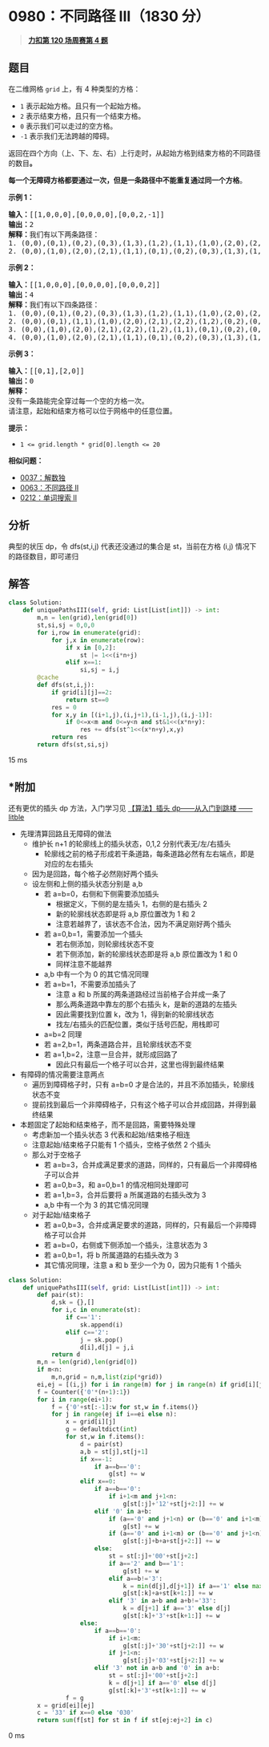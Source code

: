 # 0980：不同路径 III（1830 分）


> <u>**[力扣第 120 场周赛第 4 题](https://leetcode.cn/problems/unique-paths-iii/)**</u>

## 题目

<p>在二维网格 <code>grid</code> 上，有 4 种类型的方格：</p>

<ul>
<li><code>1</code> 表示起始方格。且只有一个起始方格。</li>
<li><code>2</code> 表示结束方格，且只有一个结束方格。</li>
<li><code>0</code> 表示我们可以走过的空方格。</li>
<li><code>-1</code> 表示我们无法跨越的障碍。</li>
</ul>

<p>返回在四个方向（上、下、左、右）上行走时，从起始方格到结束方格的不同路径的数目<strong>。</strong></p>

<p><strong>每一个无障碍方格都要通过一次，但是一条路径中不能重复通过同一个方格</strong>。</p>



<p><strong>示例 1：</strong></p>

<pre><strong>输入：</strong>[[1,0,0,0],[0,0,0,0],[0,0,2,-1]]
<strong>输出：</strong>2
<strong>解释：</strong>我们有以下两条路径：
1. (0,0),(0,1),(0,2),(0,3),(1,3),(1,2),(1,1),(1,0),(2,0),(2,1),(2,2)
2. (0,0),(1,0),(2,0),(2,1),(1,1),(0,1),(0,2),(0,3),(1,3),(1,2),(2,2)</pre>

<p><strong>示例 2：</strong></p>

<pre><strong>输入：</strong>[[1,0,0,0],[0,0,0,0],[0,0,0,2]]
<strong>输出：</strong>4
<strong>解释：</strong>我们有以下四条路径：
1. (0,0),(0,1),(0,2),(0,3),(1,3),(1,2),(1,1),(1,0),(2,0),(2,1),(2,2),(2,3)
2. (0,0),(0,1),(1,1),(1,0),(2,0),(2,1),(2,2),(1,2),(0,2),(0,3),(1,3),(2,3)
3. (0,0),(1,0),(2,0),(2,1),(2,2),(1,2),(1,1),(0,1),(0,2),(0,3),(1,3),(2,3)
4. (0,0),(1,0),(2,0),(2,1),(1,1),(0,1),(0,2),(0,3),(1,3),(1,2),(2,2),(2,3)</pre>

<p><strong>示例 3：</strong></p>

<pre><strong>输入：</strong>[[0,1],[2,0]]
<strong>输出：</strong>0
<strong>解释：</strong>
没有一条路能完全穿过每一个空的方格一次。
请注意，起始和结束方格可以位于网格中的任意位置。
</pre>



<p><strong>提示：</strong></p>

<ul>
<li><code>1 &lt;= grid.length * grid[0].length &lt;= 20</code></li>
</ul>


**相似问题：**
- [0037：解数独](/leetcode/0037)
- [0063：不同路径 II](/leetcode/0063)
- [0212：单词搜索 II](/leetcode/0212)


## 分析


典型的状压 dp，令 dfs(st,i,j) 代表还没通过的集合是 st，当前在方格 (i,j) 情况下的路径数目，即可递归 

## 解答

```python
class Solution:
    def uniquePathsIII(self, grid: List[List[int]]) -> int:
        m,n = len(grid),len(grid[0])
        st,si,sj = 0,0,0
        for i,row in enumerate(grid):
            for j,x in enumerate(row):
                if x in [0,2]:
                    st |= 1<<(i*n+j)
                elif x==1:
                    si,sj = i,j
        @cache
        def dfs(st,i,j):
            if grid[i][j]==2:
                return st==0
            res = 0
            for x,y in [(i+1,j),(i,j+1),(i-1,j),(i,j-1)]:
                if 0<=x<m and 0<=y<n and st&1<<(x*n+y):
                    res += dfs(st^1<<(x*n+y),x,y)
            return res
        return dfs(st,si,sj)
```
15 ms

## *附加

还有更优的插头 dp 方法，入门学习见 [【算法】插头 dp——从入门到跳楼 ——litble](https://www.mina.moe/archives/4217)
- 先理清算回路且无障碍的做法
	- 维护长 n+1 的轮廓线上的插头状态，0,1,2 分别代表无/左/右插头
		- 轮廓线之前的格子形成若干条道路，每条道路必然有左右端点，即是对应的左右插头
	- 因为是回路，每个格子必然刚好两个插头
	- 设左侧和上侧的插头状态分别是 a,b
		- 若 a=b=0，右侧和下侧需要添加插头
			- 根据定义，下侧的是左插头 1，右侧的是右插头 2
			- 新的轮廓线状态即是将 a,b 原位置改为 1 和 2
			- 注意若越界了，该状态不合法，因为不满足刚好两个插头
		- 若 a=0,b=1，需要添加一个插头
			- 若右侧添加，则轮廓线状态不变
			- 若下侧添加，新的轮廓线状态即是将 a,b 原位置改为 1 和 0
			- 同样注意不能越界
		- a,b 中有一个为 0 的其它情况同理
		- 若 a=b=1，不需要添加插头了
			- 注意 a 和 b 所属的两条道路经过当前格子合并成一条了
			- 那么两条道路中靠左的那个右插头 k，是新的道路的左插头
			- 因此需要找到位置 k，改为 1，得到新的轮廓线状态
			- 找左/右插头的匹配位置，类似于括号匹配，用栈即可
		- a=b=2 同理
		- 若 a=2,b=1，两条道路合并，且轮廓线状态不变
		- 若 a=1,b=2，注意一旦合并，就形成回路了
			- 因此只有最后一个格子可以合并，这里也得到最终结果
- 有障碍的情况需要注意两点
	- 遍历到障碍格子时，只有 a=b=0 才是合法的，并且不添加插头，轮廓线状态不变
	- 提前找到最后一个非障碍格子，只有这个格子可以合并成回路，并得到最终结果
- 本题固定了起始和结束格子，而不是回路，需要特殊处理
	- 考虑新加一个插头状态 3 代表和起始/结束格子相连
	- 注意起始/结束格子只能有 1 个插头，空格子依然 2 个插头
	- 那么对于空格子
		- 若 a=b=3，合并成满足要求的道路，同样的，只有最后一个非障碍格子可以合并
		- 若 a=0,b=3，和 a=0,b=1 的情况相同处理即可
		- 若 a=1,b=3，合并后要将 a 所属道路的右插头改为 3
		- a,b 中有一个为 3 的其它情况同理
	- 对于起始/结束格子
		- 若 a=0,b=3，合并成满足要求的道路，同样的，只有最后一个非障碍格子可以合并
		- 若 a=b=0，右侧或下侧添加一个插头，注意状态为 3
		- 若 a=0,b=1，将 b 所属道路的右插头改为 3
		- 其它情况同理，注意 a 和 b 至少一个为 0，因为只能有 1 个插头

```python
class Solution:
    def uniquePathsIII(self, grid: List[List[int]]) -> int:
        def pair(st):
            d,sk = {},[]
            for i,c in enumerate(st):
                if c=='1':
                    sk.append(i)
                elif c=='2':
                    j = sk.pop()
                    d[i],d[j] = j,i
            return d
        m,n = len(grid),len(grid[0])
        if m<n:
            m,n,grid = n,m,list(zip(*grid))
        ei,ej = [(i,j) for i in range(m) for j in range(n) if grid[i][j]!=-1][-1]
        f = Counter({'0'*(n+1):1})
        for i in range(ei+1):
            f = {'0'+st[:-1]:w for st,w in f.items()}
            for j in range(ej if i==ei else n):
                x = grid[i][j]
                g = defaultdict(int)
                for st,w in f.items():
                    d = pair(st)
                    a,b = st[j],st[j+1]
                    if x==-1:
                        if a==b=='0':
                            g[st] += w
                    elif x==0:
                        if a==b=='0':
                            if i+1<m and j+1<n:
                                g[st[:j]+'12'+st[j+2:]] += w
                        elif '0' in a+b:
                            if (a=='0' and j+1<n) or (b=='0' and i+1<m):
                                g[st] += w
                            if (a=='0' and i+1<m) or (b=='0' and j+1<n):
                                g[st[:j]+b+a+st[j+2:]] += w
                        else:
                            st = st[:j]+'00'+st[j+2:]
                            if a=='2' and b=='1':
                                g[st] += w
                            elif a==b!='3':
                                k = min(d[j],d[j+1]) if a=='1' else max(d[j],d[j+1])
                                g[st[:k]+a+st[k+1:]] += w
                            elif '3' in a+b and a+b!='33':
                                k = d[j+1] if a=='3' else d[j]
                                g[st[:k]+'3'+st[k+1:]] += w
                    else:
                        if a==b=='0':
                            if i+1<m:
                                g[st[:j]+'30'+st[j+2:]] += w
                            if j+1<n:
                                g[st[:j]+'03'+st[j+2:]] += w 
                        elif '3' not in a+b and '0' in a+b:
                            st = st[:j]+'00'+st[j+2:]
                            k = d[j+1] if a=='0' else d[j]
                            g[st[:k]+'3'+st[k+1:]] += w
                f = g
        x = grid[ei][ej]
        c = '33' if x==0 else '030'
        return sum(f[st] for st in f if st[ej:ej+2] in c)
```
0 ms
